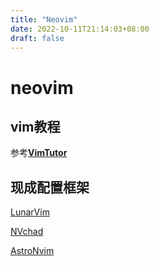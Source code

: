```yaml
---
title: "Neovim"
date: 2022-10-11T21:14:03+08:00
draft: false
---
```


# neovim
## vim教程
参考[**VimTutor**](http://www2.geog.ucl.ac.uk/~plewis/teaching/unix/vimtutor)

## 现成配置框架
[LunarVim](https://www.lunarvim.org/)

[NVchad](https://nvchad.com/)

[AstroNvim](https://astronvim.github.io/)


